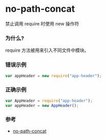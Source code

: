 # no-path-concat

禁止调用 require 时使用 new 操作符

### 为什么?

require 方法被用来引入不同文件中模块。

### 错误示例

```js
var appHeader = new require("app-header");
```

### 正确示例

```js
var AppHeader = require("app-header");
var appHeader = new AppHeader();
```

### 参考

- [no-path-concat](https://eslint.org/docs/rules/no-path-concat)
